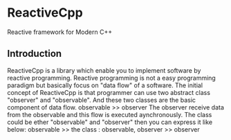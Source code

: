 # ReactiveCpp
Reactive framework for Modern C++

Introduction
------------

ReactiveCpp is a library which enable you to implement software by reactive programming.
Reactive programming is not a easy programming paradigm but basically focus on "data flow" of a software.
The initial concept of ReactiveCpp is that programmer can use two abstract class "observer" and "observable".
And these two classes are the basic component of data flow.
observable >> observer
The observer receive data from the observable and this flow is executed aynchronously.
The class could be ether "observable" and "observer" then you can express it like below:
observable >> the class : observable, observer >> observer

